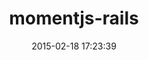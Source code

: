 ---
layout: post
title:  "momentjs-rails"
repo:   "derekprior/momentjs-rails"
date:   2015-02-18 17:23:39
gemurl: https://github.com/derekprior/momentjs-rails
---